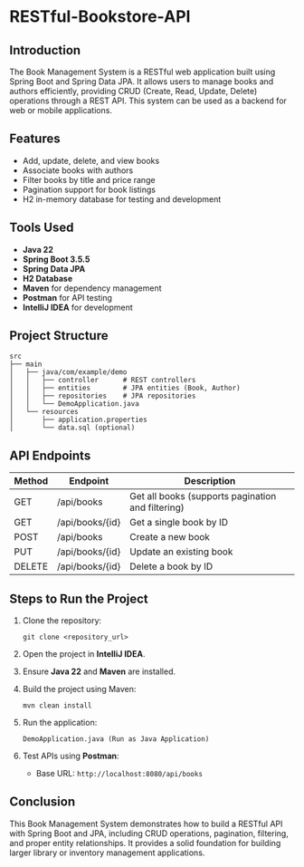 # RESTful-Bookstore-API

## Introduction

The Book Management System is a RESTful web application built using Spring Boot and Spring Data JPA. It allows users to manage books and authors efficiently, providing CRUD (Create, Read, Update, Delete) operations through a REST API. This system can be used as a backend for web or mobile applications.

## Features

* Add, update, delete, and view books
* Associate books with authors
* Filter books by title and price range
* Pagination support for book listings
* H2 in-memory database for testing and development

## Tools Used

* **Java 22**
* **Spring Boot 3.5.5**
* **Spring Data JPA**
* **H2 Database**
* **Maven** for dependency management
* **Postman** for API testing
* **IntelliJ IDEA** for development

## Project Structure

```
src
├── main
│   ├── java/com/example/demo
│   │   ├── controller      # REST controllers
│   │   ├── entities        # JPA entities (Book, Author)
│   │   ├── repositories    # JPA repositories
│   │   └── DemoApplication.java
│   └── resources
│       ├── application.properties
│       └── data.sql (optional)
```

## API Endpoints

| Method | Endpoint        | Description                                       |
| ------ | --------------- | ------------------------------------------------- |
| GET    | /api/books      | Get all books (supports pagination and filtering) |
| GET    | /api/books/{id} | Get a single book by ID                           |
| POST   | /api/books      | Create a new book                                 |
| PUT    | /api/books/{id} | Update an existing book                           |
| DELETE | /api/books/{id} | Delete a book by ID                               |

## Steps to Run the Project

1. Clone the repository:

   ```
   git clone <repository_url>
   ```
2. Open the project in **IntelliJ IDEA**.
3. Ensure **Java 22** and **Maven** are installed.
4. Build the project using Maven:

   ```
   mvn clean install
   ```
5. Run the application:

   ```
   DemoApplication.java (Run as Java Application)
   ```
6. Test APIs using **Postman**:

   * Base URL: `http://localhost:8080/api/books`

## Conclusion

This Book Management System demonstrates how to build a RESTful API with Spring Boot and JPA, including CRUD operations, pagination, filtering, and proper entity relationships. It provides a solid foundation for building larger library or inventory management applications.

